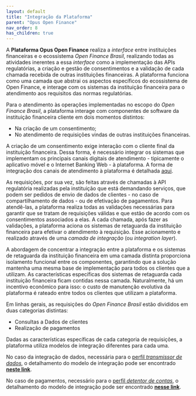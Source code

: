 ```yaml
---
layout: default
title: "Integração da Plataforma"
parent: "Opus Open Finance"
nav_order: 8
has_children: true
---
```


A **Plataforma Opus Open Finance** realiza a *interface* entre instituições financeiras e o ecossistema *Open Finance Brasil*, realizando todas as atividades inerentes a essa *interface* como a implementação das APIs regulatórias, a criação e gestão de consentimentos e a validação de cada chamada recebida de outras instituições financeiras. A plataforma funciona como uma camada que abstrai os aspectos específicos do ecossistema de Open Finance, e interage com os sistemas da instituição financeira para o atendimento aos requisitos das normas regulatórias.

Para o atendimento às operações implementadas no escopo do *Open Finance Brasil*, a plataforma interage com componentes de software da instituição financeira cliente em dois momentos distintos:

- Na criação de um consentimento;
- No atendimento de requisições vindas de outras instituições financeiras.

A criação de um consentimento exige interação com o cliente final da instituição financeira. Dessa forma, é necessário integrar os sistemas que implementam os principais canais digitais de atendimento - tipicamente o aplicativo móvel e o Internet Banking Web - à plataforma. A forma de integração dos canais de atendimento à plataforma é detalhada [aqui][Integração app-web].

As requisições, por sua vez, são feitas através de chamadas à API regulatória realizadas pela instituição que está demandando serviços, que podem ser pedidos de envio de dados de clientes - no caso de compartilhamento de dados - ou de efetivação de pagamentos. Para atendê-las, a plataforma realiza todas as validações necessárias para garantir que se tratam de requisições válidas e que estão de acordo com os consentimentos associados a elas. A cada chamada, após fazer as validações, a plataforma aciona os sistemas de retaguarda da instituição financeira para efetivar o atendimento à requisição. Esse acionamento e realizado através de uma *camada de integração* (ou *integration layer*).

A abordagem de concentrar a integração entre a plataforma e os sistemas de retaguarda da instituição financeira em uma camada distinta proporciona isolamento funcional entre os componentes, garantindo que a solução mantenha uma mesma base de implementação para todos os clientes que a utilizam. As características específicas dos sistemas de retaguarda cada instituição financeira ficam contidas nessa camada. Naturalmente, há um incentivo econômico para isso: o custo de manutenção evolutiva da plataforma é rateado entre todos os clientes que utilizam a plataforma.

Em linhas gerais, as requisições do *Open Finance Brasil* estão divididos em duas categorias distintas:

- Consultas a Dados de clientes
- Realização de pagamentos

Dadas as características específicas de cada categoria de requisições, a plataforma utiliza modelos de integração diferentes para cada uma.

No caso da integração de dados, necessária para o [perfil *transmissor de dados*][Transmissor], o detalhamento do modelo de integração pode ser encontrado [**neste link**][Camada de integração].

No caso de pagamentos, necessário para o [perfil *detentor de contas*][Detentor], o detalhamento do modelo de integração pode ser encontrado [**nesse  link**][Conectores de Pagamento].

[Camada de Integração]: ./CamadaIntegração.html
[Conectores de Pagamento]: ./Conectores-Pagto.html
[Integração app-web]: ./App-e-Web.html
[Transmissor]: ../OOF-Transmissor.html
[Detentor]: ../OOF-Detentor.html
